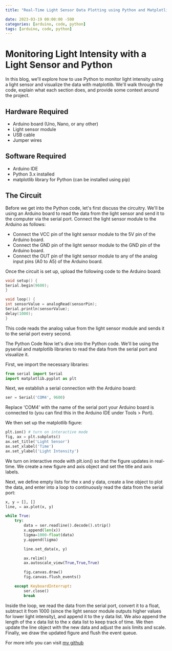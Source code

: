 ```yaml
---
title: "Real-Time Light Sensor Data Plotting using Python and Matplotlib"

date: 2023-03-19 00:00:00 -500
categories: [arduino, code, python]
tags: [arduino, code, python]
---
```

# Monitoring Light Intensity with a Light Sensor and Python

In this blog, we'll explore how to use Python to monitor light intensity using a light sensor and visualize the data with matplotlib. We'll walk through the code, explain what each section does, and provide some context around the project.

## Hardware Required

* Arduino board (Uno, Nano, or any other)
* Light sensor module
* USB cable
* Jumper wires

## Software Required

* Arduino IDE
* Python 3.x installed
* matplotlib library for Python (can be installed using pip)

## The Circuit

Before we get into the Python code, let's first discuss the circuitry. We'll be using an Arduino board to read the data from the light sensor and send it to the computer via the serial port. Connect the light sensor module to the Arduino as follows:

* Connect the VCC pin of the light sensor module to the 5V pin of the Arduino board.
* Connect the GND pin of the light sensor module to the GND pin of the Arduino board.
* Connect the OUT pin of the light sensor module to any of the analog input pins (A0 to A5) of the Arduino board.

Once the circuit is set up, upload the following code to the Arduino board:

```c
void setup() {
Serial.begin(9600);
}

void loop() {
int sensorValue = analogRead(sensorPin);
Serial.println(sensorValue);
delay(1000);
}
```

This code reads the analog value from the light sensor module and sends it to the serial port every second.

The Python Code
Now let's dive into the Python code. We'll be using the pyserial and matplotlib libraries to read the data from the serial port and visualize it.

First, we import the necessary libraries:

```python
from serial import Serial
import matplotlib.pyplot as plt
```

Next, we establish a serial connection with the Arduino board:

```python
ser = Serial('COM4', 9600)
```

Replace 'COM4' with the name of the serial port your Arduino board is connected to (you can find this in the Arduino IDE under Tools > Port).

We then set up the matplotlib figure:

```python
plt.ion() # turn on interactive mode
fig, ax = plt.subplots()
ax.set_title('Light Sensor')
ax.set_xlabel('Time')
ax.set_ylabel('Light Intensity')
```

We turn on interactive mode with plt.ion() so that the figure updates in real-time. We create a new figure and axis object and set the title and axis labels.

Next, we define empty lists for the x and y data, create a line object to plot the data, and enter into a loop to continuously read the data from the serial port:

```python
x, y = [], []
line, = ax.plot(x, y)

while True:
    try:
        data = ser.readline().decode().strip()
        x.append(len(x))
        ligma=1000-float(data)
        y.append(ligma)

        line.set_data(x, y)

        ax.relim()
        ax.autoscale_view(True,True,True)

        fig.canvas.draw()
        fig.canvas.flush_events()

    except KeyboardInterrupt:
        ser.close()
        break
```

Inside the loop, we read the data from the serial port, convert it to a float, subtract it from 1000 (since the light sensor module outputs higher values for lower light intensity), and append it to the y data list. We also append the length of the x data list to the x data list to keep track of time. We then update the line object with the new data and adjust the axis limits and scale. Finally, we draw the updated figure and flush the event queue.

For more info you can visit  [my github](https://github.com/ifsvivek/Plot-Arduino-Data-in-Real-Time)
